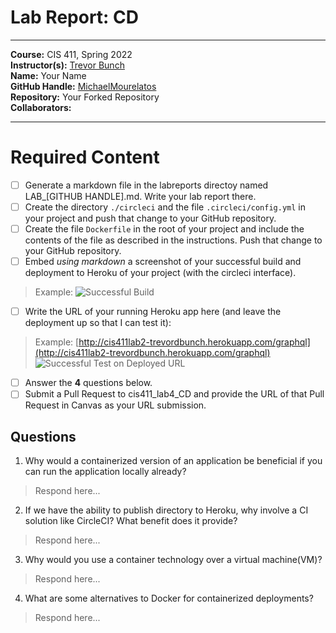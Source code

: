 # Lab Report: CD
___
**Course:** CIS 411, Spring 2022  
**Instructor(s):** [Trevor Bunch](https://github.com/trevordbunch)  
**Name:** Your Name  
**GitHub Handle:** [MichaelMourelatos](https://github.com/MichaelMourelatos)  
**Repository:** Your Forked Repository  
**Collaborators:** 
___

# Required Content

- [ ] Generate a markdown file in the labreports directoy named LAB_[GITHUB HANDLE].md. Write your lab report there.
- [ ] Create the directory ```./circleci``` and the file ```.circleci/config.yml``` in your project and push that change to your GitHub repository.
- [ ] Create the file ```Dockerfile``` in the root of your project and include the contents of the file as described in the instructions. Push that change to your GitHub repository.
- [ ] Embed _using markdown_ a screenshot of your successful build and deployment to Heroku of your project (with the circleci interface).  
> Example: ![Successful Build](../ex/trevordbunch_lab2_02.png)
- [ ] Write the URL of your running Heroku app here (and leave the deployment up so that I can test it):  
> Example: [http://cis411lab2-trevordbunch.herokuapp.com/graphql](http://cis411lab2-trevordbunch.herokuapp.com/graphql)  
> ![Successful Test on Deployed URL](../ex/trevordbunch_lab2_01.png)
- [ ] Answer the **4** questions below.
- [ ] Submit a Pull Request to cis411_lab4_CD and provide the URL of that Pull Request in Canvas as your URL submission.

## Questions
1. Why would a containerized version of an application be beneficial if you can run the application locally already?
> Respond here...
2. If we have the ability to publish directory to Heroku, why involve a CI solution like CircleCI? What benefit does it provide?
> Respond here...
3. Why would you use a container technology over a virtual machine(VM)?
> Respond here...
4. What are some alternatives to Docker for containerized deployments?
> Respond here...